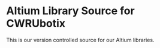 # Altium Library Source for CWRUbotix
This is our version controlled source for our Altium libraries.